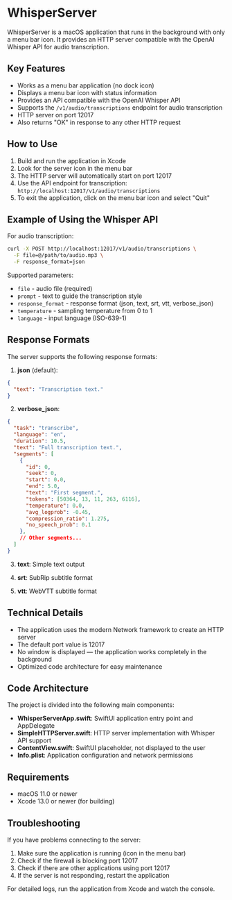 # WhisperServer

WhisperServer is a macOS application that runs in the background with only a menu bar icon. It provides an HTTP server compatible with the OpenAI Whisper API for audio transcription.

## Key Features

- Works as a menu bar application (no dock icon)
- Displays a menu bar icon with status information
- Provides an API compatible with the OpenAI Whisper API
- Supports the `/v1/audio/transcriptions` endpoint for audio transcription
- HTTP server on port 12017
- Also returns "OK" in response to any other HTTP request

## How to Use

1. Build and run the application in Xcode
2. Look for the server icon in the menu bar
3. The HTTP server will automatically start on port 12017
4. Use the API endpoint for transcription: `http://localhost:12017/v1/audio/transcriptions`
5. To exit the application, click on the menu bar icon and select "Quit"

## Example of Using the Whisper API

For audio transcription:

```bash
curl -X POST http://localhost:12017/v1/audio/transcriptions \
  -F file=@/path/to/audio.mp3 \
  -F response_format=json
```

Supported parameters:
- `file` - audio file (required)
- `prompt` - text to guide the transcription style
- `response_format` - response format (json, text, srt, vtt, verbose_json)
- `temperature` - sampling temperature from 0 to 1
- `language` - input language (ISO-639-1)

## Response Formats

The server supports the following response formats:

1. **json** (default):
```json
{
  "text": "Transcription text."
}
```

2. **verbose_json**:
```json
{
  "task": "transcribe",
  "language": "en",
  "duration": 10.5,
  "text": "Full transcription text.",
  "segments": [
    {
      "id": 0,
      "seek": 0,
      "start": 0.0,
      "end": 5.0,
      "text": "First segment.",
      "tokens": [50364, 13, 11, 263, 6116],
      "temperature": 0.0,
      "avg_logprob": -0.45,
      "compression_ratio": 1.275,
      "no_speech_prob": 0.1
    },
    // Other segments...
  ]
}
```

3. **text**: Simple text output

4. **srt**: SubRip subtitle format

5. **vtt**: WebVTT subtitle format

## Technical Details

- The application uses the modern Network framework to create an HTTP server
- The default port value is 12017
- No window is displayed — the application works completely in the background
- Optimized code architecture for easy maintenance

## Code Architecture

The project is divided into the following main components:

- **WhisperServerApp.swift**: SwiftUI application entry point and AppDelegate
- **SimpleHTTPServer.swift**: HTTP server implementation with Whisper API support
- **ContentView.swift**: SwiftUI placeholder, not displayed to the user
- **Info.plist**: Application configuration and network permissions

## Requirements

- macOS 11.0 or newer
- Xcode 13.0 or newer (for building)

## Troubleshooting

If you have problems connecting to the server:

1. Make sure the application is running (icon in the menu bar)
2. Check if the firewall is blocking port 12017
3. Check if there are other applications using port 12017
4. If the server is not responding, restart the application

For detailed logs, run the application from Xcode and watch the console. 
